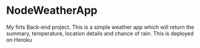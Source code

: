 # NodeWeatherApp
My firts Back-end project. This is a simple weather app which will return the summary, temperature, location details and chance of rain.
This is deployed on Heroku
